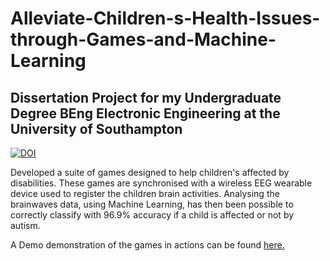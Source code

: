 # Alleviate-Children-s-Health-Issues-through-Games-and-Machine-Learning

## Dissertation Project for my Undergraduate Degree BEng Electronic Engineering at the University of Southampton

[![DOI](https://zenodo.org/badge/DOI/10.5281/zenodo.3958978.svg)](https://doi.org/10.5281/zenodo.3958978)

Developed a suite of games designed to help children's affected by disabilities. 
These games are synchronised with a wireless EEG wearable device used to register the children brain activities. 
Analysing the brainwaves data, using Machine Learning, has then been possible to correctly classify with 96.9% accuracy if a 
child is affected or not by autism. <br>

A Demo demonstration of the games in actions can be found [here.](https://pierpaolo28.github.io/Projects/diss.html)
